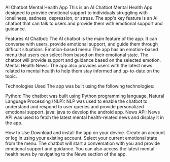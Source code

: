 AI Chatbot Mental Health App
This is an AI Chatbot Mental Health App designed to provide emotional support to individuals struggling with loneliness, sadness, depression, or stress. The app's key feature is an AI chatbot that can talk to users and provide them with emotional support and guidance.

Features
AI Chatbot: The AI chatbot is the main feature of the app. It can converse with users, provide emotional support, and guide them through difficult situations.
Emotion-based menu: The app has an emotion-based menu that users can select from based on their emotional state. The chatbot will provide support and guidance based on the selected emotion.
Mental Health News: The app also provides users with the latest news related to mental health to help them stay informed and up-to-date on the topic.

Technologies Used
The app was built using the following technologies:

Python: The chatbot was built using Python programming language.
Natural Language Processing (NLP): NLP was used to enable the chatbot to understand and respond to user queries and provide personalized emotional support.
java: java to develop the android app.
News API: News API was used to fetch the latest mental health-related news and display it in the app.

How to Use
Download and install the app on your device.
Create an account or log in using your existing account.
Select your current emotional state from the menu.
The chatbot will start a conversation with you and provide emotional support and guidance.
You can also access the latest mental health news by navigating to the News section of the app.
